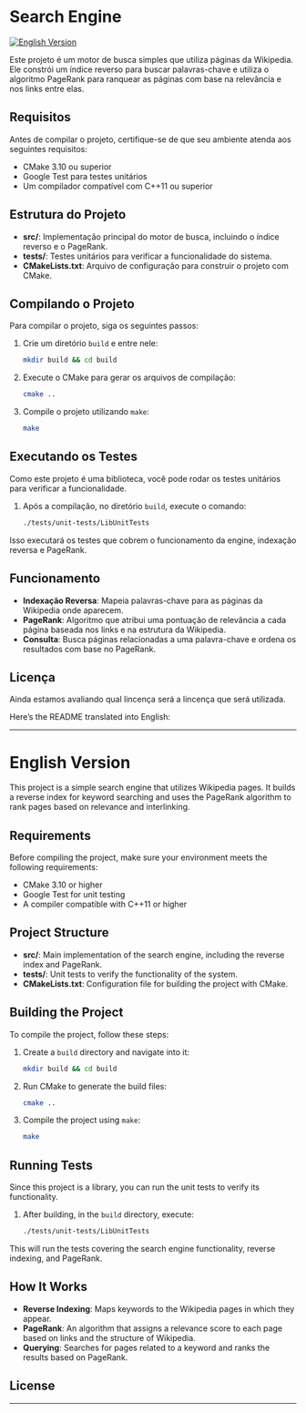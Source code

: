 # Search Engine

[![English Version](https://img.shields.io/badge/English-Version-blue?style=for-the-badge)](#english-version)

Este projeto é um motor de busca simples que utiliza páginas da Wikipedia. Ele constrói um índice reverso para buscar palavras-chave e utiliza o algoritmo PageRank para ranquear as páginas com base na relevância e nos links entre elas.

## Requisitos

Antes de compilar o projeto, certifique-se de que seu ambiente atenda aos seguintes requisitos:

- CMake 3.10 ou superior
- Google Test para testes unitários
- Um compilador compatível com C++11 ou superior

## Estrutura do Projeto

- **src/**: Implementação principal do motor de busca, incluindo o índice reverso e o PageRank.
- **tests/**: Testes unitários para verificar a funcionalidade do sistema.
- **CMakeLists.txt**: Arquivo de configuração para construir o projeto com CMake.

## Compilando o Projeto

Para compilar o projeto, siga os seguintes passos:

1. Crie um diretório `build` e entre nele:

    ```bash
    mkdir build && cd build
    ```

2. Execute o CMake para gerar os arquivos de compilação:

    ```bash
    cmake ..
    ```

3. Compile o projeto utilizando `make`:

    ```bash
    make
    ```

## Executando os Testes

Como este projeto é uma biblioteca, você pode rodar os testes unitários para verificar a funcionalidade.

1. Após a compilação, no diretório `build`, execute o comando:

    ```bash
    ./tests/unit-tests/LibUnitTests
    ```

Isso executará os testes que cobrem o funcionamento da engine, indexação reversa e PageRank.

## Funcionamento

- **Indexação Reversa**: Mapeia palavras-chave para as páginas da Wikipedia onde aparecem.
- **PageRank**: Algoritmo que atribui uma pontuação de relevância a cada página baseada nos links e na estrutura da Wikipedia.
- **Consulta**: Busca páginas relacionadas a uma palavra-chave e ordena os resultados com base no PageRank.

## Licença

Ainda estamos avaliando qual lincença será a lincença que será utilizada.

Here’s the README translated into English:

---

# English Version

This project is a simple search engine that utilizes Wikipedia pages. It builds a reverse index for keyword searching and uses the PageRank algorithm to rank pages based on relevance and interlinking.

## Requirements

Before compiling the project, make sure your environment meets the following requirements:

- CMake 3.10 or higher
- Google Test for unit testing
- A compiler compatible with C++11 or higher

## Project Structure

- **src/**: Main implementation of the search engine, including the reverse index and PageRank.
- **tests/**: Unit tests to verify the functionality of the system.
- **CMakeLists.txt**: Configuration file for building the project with CMake.

## Building the Project

To compile the project, follow these steps:

1. Create a `build` directory and navigate into it:

    ```bash
    mkdir build && cd build
    ```

2. Run CMake to generate the build files:

    ```bash
    cmake ..
    ```

3. Compile the project using `make`:

    ```bash
    make
    ```

## Running Tests

Since this project is a library, you can run the unit tests to verify its functionality.

1. After building, in the `build` directory, execute:

    ```bash
    ./tests/unit-tests/LibUnitTests
    ```

This will run the tests covering the search engine functionality, reverse indexing, and PageRank.

## How It Works

- **Reverse Indexing**: Maps keywords to the Wikipedia pages in which they appear.
- **PageRank**: An algorithm that assigns a relevance score to each page based on links and the structure of Wikipedia.
- **Querying**: Searches for pages related to a keyword and ranks the results based on PageRank.

## License

---
